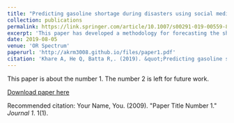 ```yaml
---
title: "Predicting gasoline shortage during disasters using social media"
collection: publications
permalink: https://link.springer.com/article/10.1007/s00291-019-00559-8
excerpt: 'This paper has developed a methodology for forecasting the shortages of essential commodities in a region during a crisis.'
date: 2019-08-05
venue: 'OR Spectrum'
paperurl: 'http://akrm3008.github.io/files/paper1.pdf'
citation: 'Khare A, He Q, Batta R,. (2019). &quot;Predicting gasoline shortage during disasters using social media.&quot; <i>Journal 1</i>. 1(1).'
---
```

This paper is about the number 1. The number 2 is left for future work.

[Download paper here](http://akrm3008.github.io/files/paper1.pdf)

Recommended citation: Your Name, You. (2009). "Paper Title Number 1." <i>Journal 1</i>. 1(1).
